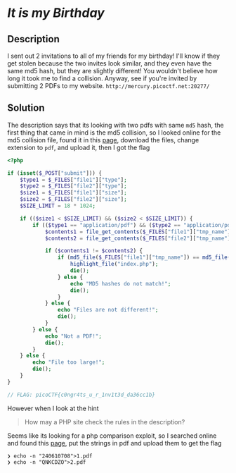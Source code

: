 # _It is my Birthday_
## Description
I sent out 2 invitations to all of my friends for my birthday! I'll know if they get stolen because the two invites look similar, and they even have the same md5 hash, but they are slightly different! You wouldn't believe how long it took me to find a collision. Anyway, see if you're invited by submitting 2 PDFs to my website. `http://mercury.picoctf.net:20277/`
## Solution
The description says that its looking with two pdfs with same `md5` hash, the first thing that came in mind is the md5 collision, so I looked online for the md5 collision file, found it in this [page](https://www.mscs.dal.ca/~selinger/md5collision/), download the files, change extension to `pdf`, and upload it, then I got the flag
```php
<?php

if (isset($_POST["submit"])) {
    $type1 = $_FILES["file1"]["type"];
    $type2 = $_FILES["file2"]["type"];
    $size1 = $_FILES["file1"]["size"];
    $size2 = $_FILES["file2"]["size"];
    $SIZE_LIMIT = 18 * 1024;

    if (($size1 < $SIZE_LIMIT) && ($size2 < $SIZE_LIMIT)) {
        if (($type1 == "application/pdf") && ($type2 == "application/pdf")) {
            $contents1 = file_get_contents($_FILES["file1"]["tmp_name"]);
            $contents2 = file_get_contents($_FILES["file2"]["tmp_name"]);

            if ($contents1 != $contents2) {
                if (md5_file($_FILES["file1"]["tmp_name"]) == md5_file($_FILES["file2"]["tmp_name"])) {
                    highlight_file("index.php");
                    die();
                } else {
                    echo "MD5 hashes do not match!";
                    die();
                }
            } else {
                echo "Files are not different!";
                die();
            }
        } else {
            echo "Not a PDF!";
            die();
        }
    } else {
        echo "File too large!";
        die();
    }
}

// FLAG: picoCTF{c0ngr4ts_u_r_1nv1t3d_da36cc1b}
```
However when I look at the hint
>How may a PHP site check the rules in the description?

Seems like its looking for a php comparison exploit, so I searched online and found this [page](https://stackoverflow.com/questions/22140204/why-md5240610708-is-equal-to-md5qnkcdzo), put the strings in pdf and upload them to get the flag
```console
❯ echo -n "240610708">1.pdf
❯ echo -n "QNKCDZO">2.pdf
```

